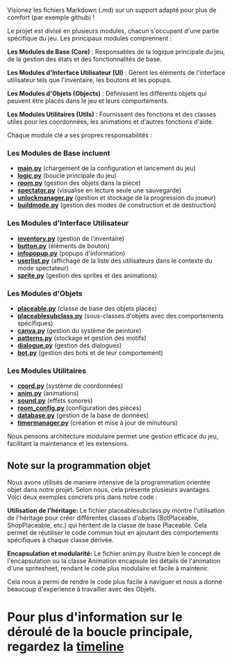 Visionez les fichiers Markdown (.md) sur un support adapté pour plus de comfort (par exemple github) !    

Le projet est divisé en plusieurs modules, chacun s'occupant d'une partie spécifique du jeu. Les principaux modules comprennent :

**Les Modules de Base (Core)** : Responsables de la logique principale du jeu, de la gestion des états et des fonctionnalités de base.

**Les Modules d'Interface Utilisateur (UI)** : Gèrent les éléments de l'interface utilisateur tels que l'inventaire, les boutons et les popups.

**Les Modules d'Objets (Objects)** : Définissent les différents objets qui peuvent être placés dans le jeu et leurs comportements.

**Les Modules Utilitaires (Utils)** : Fournissent des fonctions et des classes utiles pour les coordonnées, les animations et d'autres fonctions d'aide.

Chaque module clé a ses propres responsabilités :

### Les Modules de Base incluent
- **[main.py](/sources/main.py)** (chargement de la configuration et lancement du jeu)
- **[logic.py](/sources/core/logic.py)** (boucle principale du jeu)
- **[room.py](/sources/core/room.py)** (gestion des objets dans la pièce)
- **[spectator.py](/sources/core/spectator.py)** (visualise en lecture seule une sauvegarde)
- **[unlockmanager.py](/sources/core/unlockmanager.py)** (gestion et stockage de la progression du joueur)
- **[buildmode.py](/sources/core/buildmode.py)** (gestion des modes de construction et de destruction)

### Les Modules d'Interface Utilisateur
- **[inventory.py](/sources/ui/inventory.py)** (gestion de l'inventaire)
- **[button.py](/sources/ui/button.py)** (éléments de bouton)
- **[infopopup.py](/sources/ui/infopopup.py)** (popups d'information)
- **[userlist.py](/sources/ui/userlist.py)** (affichage de la liste des utilisateurs dans le contexte du mode spectateur)
- **[sprite.py](/sources/ui/sprite.py)** (gestion des sprites et des animations)

### Les Modules d'Objets
- **[placeable.py](/sources/objects/placeable.py)** (classe de base des objets placés)
- **[placeablesubclass.py](/sources/objects/placeablesubclass.py)** (sous-classes d'objets avec des comportements spécifiques) 
- **[canva.py](/sources/objects/canva.py)** (gestion du système de peinture)
- **[patterns.py](/sources/objects/patterns.py)** (stockage et gestion des motifs)
- **[dialogue.py](/sources/objects/dialogue.py)** (gestion des dialogues)
- **[bot.py](/sources/objects/bot.py)** (gestion des bots et de leur comportement)

### Les Modules Utilitaires
- **[coord.py](/sources/utils/coord.py)** (système de coordonnées)
- **[anim.py](/sources/utils/anim.py)** (animations)
- **[sound.py](/sources/utils/sound.py)** (effets sonores)
- **[room_config.py](/sources/utils/room_config.py)** (configuration des pièces)
- **[database.py](/sources/utils/database.py)** (gestion de la base de données)
- **[timermanager.py](/sources/utils/timermanager.py)** (création et mise à jour de minuteurs)

Nous pensons architecture modulaire permet une gestion efficace du jeu, facilitant la maintenance et les extensions.

## Note sur la programmation objet

Nous avons utilisés de maniere intensive de la programmation orientée objet dans notre projet. Selon nous, cela présente plusieurs avantages. 
Voici deux exemples concrets pris dans notre code :

**Utilisation de l'héritage:**
Le fichier placeablesubclass.py montre l'utilisation de l'héritage pour créer différentes classes d'objets (BotPlaceable, ShopPlaceable, etc.) qui héritent de la classe de base Placeable. Cela permet de réutiliser le code commun tout en ajoutant des comportements spécifiques à chaque classe dérivée.

**Encapsulation et modularité:**
Le fichier anim.py illustre bien le concept de l'encapsulation où la classe Animation encapsule les détails de l'animation d'une spritesheet, rendant le code plus modulaire et facile à maintenir.

Cela nous a permi de rendre le code plus facile à naviguer et nous a donné beaucoup d'experience à travailler avec des Objets.

# Pour plus d'information sur le déroulé de la boucle principale, regardez la [timeline](/docs/timeline.md)